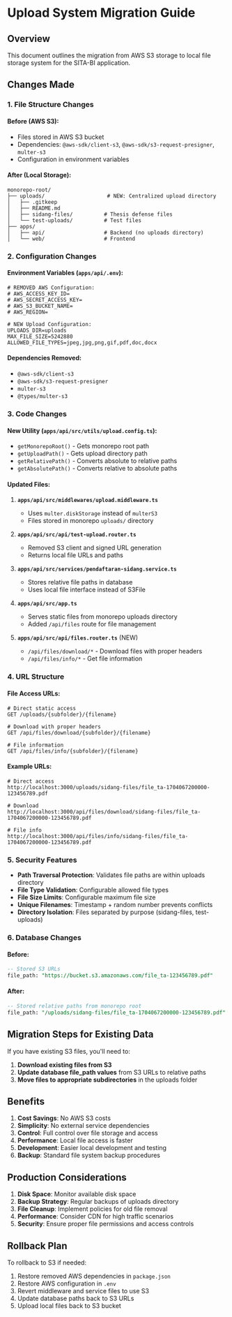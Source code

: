 # Upload System Migration Guide

## Overview

This document outlines the migration from AWS S3 storage to local file storage system for the SITA-BI application.

## Changes Made

### 1. File Structure Changes

#### Before (AWS S3):
- Files stored in AWS S3 bucket
- Dependencies: `@aws-sdk/client-s3`, `@aws-sdk/s3-request-presigner`, `multer-s3`
- Configuration in environment variables

#### After (Local Storage):
```
monorepo-root/
├── uploads/                    # NEW: Centralized upload directory
│   ├── .gitkeep
│   ├── README.md
│   ├── sidang-files/          # Thesis defense files
│   └── test-uploads/          # Test files
├── apps/
│   ├── api/                   # Backend (no uploads directory)
│   └── web/                   # Frontend
```

### 2. Configuration Changes

#### Environment Variables (`apps/api/.env`):
```env
# REMOVED AWS Configuration:
# AWS_ACCESS_KEY_ID=
# AWS_SECRET_ACCESS_KEY=
# AWS_S3_BUCKET_NAME=
# AWS_REGION=

# NEW Upload Configuration:
UPLOADS_DIR=uploads
MAX_FILE_SIZE=5242880
ALLOWED_FILE_TYPES=jpeg,jpg,png,gif,pdf,doc,docx
```

#### Dependencies Removed:
- `@aws-sdk/client-s3`
- `@aws-sdk/s3-request-presigner` 
- `multer-s3`
- `@types/multer-s3`

### 3. Code Changes

#### New Utility (`apps/api/src/utils/upload.config.ts`):
- `getMonorepoRoot()` - Gets monorepo root path
- `getUploadPath()` - Gets upload directory path
- `getRelativePath()` - Converts absolute to relative paths
- `getAbsolutePath()` - Converts relative to absolute paths

#### Updated Files:
1. **`apps/api/src/middlewares/upload.middleware.ts`**
   - Uses `multer.diskStorage` instead of `multerS3`
   - Files stored in monorepo `uploads/` directory

2. **`apps/api/src/api/test-upload.router.ts`**
   - Removed S3 client and signed URL generation
   - Returns local file URLs and paths

3. **`apps/api/src/services/pendaftaran-sidang.service.ts`**
   - Stores relative file paths in database
   - Uses local file interface instead of S3File

4. **`apps/api/src/app.ts`**
   - Serves static files from monorepo uploads directory
   - Added `/api/files` route for file management

5. **`apps/api/src/api/files.router.ts`** (NEW)
   - `/api/files/download/*` - Download files with proper headers
   - `/api/files/info/*` - Get file information

### 4. URL Structure

#### File Access URLs:
```
# Direct static access
GET /uploads/{subfolder}/{filename}

# Download with proper headers  
GET /api/files/download/{subfolder}/{filename}

# File information
GET /api/files/info/{subfolder}/{filename}
```

#### Example URLs:
```
# Direct access
http://localhost:3000/uploads/sidang-files/file_ta-1704067200000-123456789.pdf

# Download
http://localhost:3000/api/files/download/sidang-files/file_ta-1704067200000-123456789.pdf

# File info
http://localhost:3000/api/files/info/sidang-files/file_ta-1704067200000-123456789.pdf
```

### 5. Security Features

- **Path Traversal Protection**: Validates file paths are within uploads directory
- **File Type Validation**: Configurable allowed file types
- **File Size Limits**: Configurable maximum file size
- **Unique Filenames**: Timestamp + random number prevents conflicts
- **Directory Isolation**: Files separated by purpose (sidang-files, test-uploads)

### 6. Database Changes

#### Before:
```sql
-- Stored S3 URLs
file_path: "https://bucket.s3.amazonaws.com/file_ta-123456789.pdf"
```

#### After:
```sql  
-- Stored relative paths from monorepo root
file_path: "/uploads/sidang-files/file_ta-1704067200000-123456789.pdf"
```

## Migration Steps for Existing Data

If you have existing S3 files, you'll need to:

1. **Download existing files from S3**
2. **Update database file_path values** from S3 URLs to relative paths
3. **Move files to appropriate subdirectories** in the uploads folder

## Benefits

1. **Cost Savings**: No AWS S3 costs
2. **Simplicity**: No external service dependencies
3. **Control**: Full control over file storage and access
4. **Performance**: Local file access is faster
5. **Development**: Easier local development and testing
6. **Backup**: Standard file system backup procedures

## Production Considerations

1. **Disk Space**: Monitor available disk space
2. **Backup Strategy**: Regular backups of uploads directory
3. **File Cleanup**: Implement policies for old file removal
4. **Performance**: Consider CDN for high traffic scenarios
5. **Security**: Ensure proper file permissions and access controls

## Rollback Plan

To rollback to S3 if needed:

1. Restore removed AWS dependencies in `package.json`
2. Restore AWS configuration in `.env`
3. Revert middleware and service files to use S3
4. Update database paths back to S3 URLs
5. Upload local files back to S3 bucket